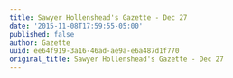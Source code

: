 ```yaml
---
title: Sawyer Hollenshead's Gazette - Dec 27
date: '2015-11-08T17:59:55-05:00'
published: false
author: Gazette
uuid: ee64f919-3a16-46ad-ae9a-e6a487d1f770
original_title: Sawyer Hollenshead's Gazette - Dec 27
---
```


